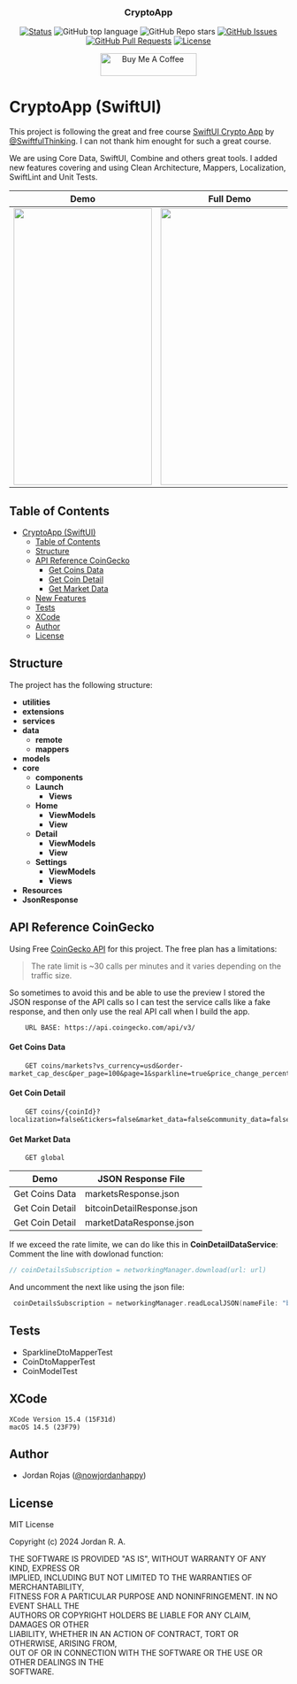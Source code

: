 
<h3 align="center">CryptoApp</h3>

<div align="center">

  [![Status](https://img.shields.io/badge/status-active-success.svg)]() 
  ![GitHub top language](https://img.shields.io/github/languages/top/nowjordanhappy/SwiftUICryptoApp?color=yellow) 
  ![GitHub Repo stars](https://img.shields.io/github/stars/nowjordanhappy/SwiftUICryptoApp?style=social)
  [![GitHub Issues](https://img.shields.io/github/issues/nowjordanhappy/SwiftUICryptoApp.svg)](https://github.com/nowjordanhappy/SwiftUICryptoApp/issues)
  [![GitHub Pull Requests](https://img.shields.io/github/issues-pr/nowjordanhappy/SwiftUICryptoApp.svg)](https://github.com/nowjordanhappy/SwiftUICryptoApp/pulls)
  [![License](https://img.shields.io/badge/license-MIT-blue.svg)](/LICENSE)
  
  <a href="https://www.buymeacoffee.com/nowjordanhappy" target="_blank"><img src="https://cdn.buymeacoffee.com/buttons/default-orange.png" alt="Buy Me A Coffee" height="41" width="174"></a>
</div>

# CryptoApp (SwiftUI)

This project is following the great and free course [SwiftUI Crypto App](https://www.youtube.com/playlist?list=PLwvDm4Vfkdphbc3bgy_LpLRQ9DDfFGcFu) by [@SwiftfulThinking](https://github.com/SwiftfulThinking). I can not thank him enought for such a great course.

We are using Core Data, SwiftUI, Combine and others great tools. I added new features covering and using Clean Architecture, Mappers, Localization, SwiftLint and Unit Tests.


| Demo      | Full Demo |
| ----------|-----------|
| <img src="./screenshots/crypto-app-demo.gif" width="250" height="500" /> | <img src="./screenshots/crypto-app-full-demo.gif" width="250" height="500"/> |

## Table of Contents
- [CryptoApp (SwiftUI)](#crypto-app-swiftui)
  - [Table of Contents](#table-of-contents)
  - [Structure](#structure)
  - [API Reference CoinGecko](#api-reference-coin-gecko)
      - [Get Coins Data](#get-coins-data)
      - [Get Coin Detail](#get-coins-detail)
      - [Get Market Data](#get-market-data)
  - [New Features](#new-features)
  - [Tests](#tests)
  - [XCode](#xcode)
  - [Author](#author)
  - [License](#license)

 ## Structure<a name = "structure"></a>
The project has the following structure:

- **utilities**
- **extensions**
- **services**
- **data**
  - **remote**
  - **mappers**
- **models**
- **core**
  - **components**
  - **Launch**
    - **Views**
  - **Home**
    - **ViewModels** 
    - **View**
  - **Detail**
    - **ViewModels** 
    - **View**
  - **Settings**
    - **ViewModels** 
    - **Views**
- **Resources**
- **JsonResponse**

## API Reference CoinGecko<a name = "api-reference-coin-gecko"></a>
Using Free [CoinGecko API](https://docs.coingecko.com/reference/introduction) for this project. The free plan has a limitations: 
> The rate limit is ~30 calls per minutes and it varies depending on the traffic size. 

So sometimes to avoid this and be able to use the preview I stored the JSON response of the API calls so I can test the service calls like a fake response, and then only use the real API call when I build the app.

```
    URL BASE: https://api.coingecko.com/api/v3/
```

#### Get Coins Data<a name = "get-coins-data"></a>

```http
    GET coins/markets?vs_currency=usd&order-market_cap_desc&per_page=100&page=1&sparkline=true&price_change_percentage=24h
```

#### Get Coin Detail<a name = "get-coins-detail"></a>

```http
    GET coins/{coinId}?localization=false&tickers=false&market_data=false&community_data=false&developer_data=false&sparkline=false
```

#### Get Market Data<a name = "get-market-data"></a>

```http
    GET global
```


| Demo      | JSON Response File |
| ----------|-----------|
| Get Coins Data | marketsResponse.json |
| Get Coin Detail | bitcoinDetailResponse.json |
| Get Coin Detail | marketDataResponse.json |

If we exceed the rate limite, we can do like this in **CoinDetailDataService**:
Comment the line with dowlonad function:

```swift
// coinDetailsSubscription = networkingManager.download(url: url)
```

And uncomment the next like using the json file:
```swift
 coinDetailsSubscription = networkingManager.readLocalJSON(nameFile: "bitcoinDetailResponse"
```


## Tests<a name = "tests"></a>

- SparklineDtoMapperTest
- CoinDtoMapperTest
- CoinModelTest


## XCode<a name = "xcode"></a>

```
XCode Version 15.4 (15F31d)
macOS 14.5 (23F79)
```

## Author<a name = "author"></a>

- Jordan Rojas ([@nowjordanhappy](https://github.com/nowjordanhappy))

## License<a name = "license"></a>

MIT License

Copyright (c) 2024 Jordan R. A.

THE SOFTWARE IS PROVIDED "AS IS", WITHOUT WARRANTY OF ANY KIND, EXPRESS OR  
IMPLIED, INCLUDING BUT NOT LIMITED TO THE WARRANTIES OF MERCHANTABILITY,  
FITNESS FOR A PARTICULAR PURPOSE AND NONINFRINGEMENT. IN NO EVENT SHALL THE  
AUTHORS OR COPYRIGHT HOLDERS BE LIABLE FOR ANY CLAIM, DAMAGES OR OTHER  
LIABILITY, WHETHER IN AN ACTION OF CONTRACT, TORT OR OTHERWISE, ARISING FROM,  
OUT OF OR IN CONNECTION WITH THE SOFTWARE OR THE USE OR OTHER DEALINGS IN THE  
SOFTWARE.
